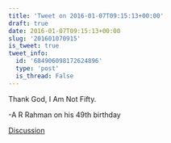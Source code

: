 ```yaml
---
title: 'Tweet on 2016-01-07T09:15:13+00:00'
draft: true
date: 2016-01-07T09:15:13+00:00
slug: '201601070915'
is_tweet: true
tweet_info:
  id: '684906098172624896'
  type: 'post'
  is_thread: False
---
```




Thank God, I Am Not Fifty.

-A R Rahman on his 49th birthday

[Discussion](https://x.com/sytelus/status/684906098172624896)

